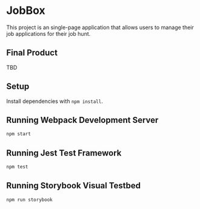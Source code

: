 # JobBox
This project is an single-page application that allows users to manage their job applications for their job hunt.

## Final Product
TBD

## Setup

Install dependencies with `npm install`.

## Running Webpack Development Server

```sh
npm start
```

## Running Jest Test Framework

```sh
npm test
```

## Running Storybook Visual Testbed

```sh
npm run storybook
```
